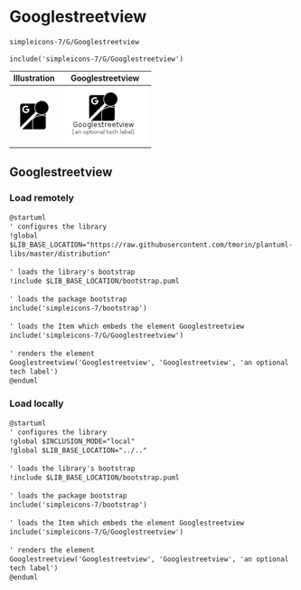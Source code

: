 # Googlestreetview


```text
simpleicons-7/G/Googlestreetview
```

```text
include('simpleicons-7/G/Googlestreetview')
```



| Illustration | Googlestreetview |
| :---: | :---: |
| ![illustration for Illustration](../../simpleicons-7/G/Googlestreetview.png) | ![illustration for Googlestreetview](../../simpleicons-7/G/Googlestreetview.Local.png) |




## Googlestreetview

### Load remotely
```plantuml
@startuml
' configures the library
!global $LIB_BASE_LOCATION="https://raw.githubusercontent.com/tmorin/plantuml-libs/master/distribution"

' loads the library's bootstrap
!include $LIB_BASE_LOCATION/bootstrap.puml

' loads the package bootstrap
include('simpleicons-7/bootstrap')

' loads the Item which embeds the element Googlestreetview
include('simpleicons-7/G/Googlestreetview')

' renders the element
Googlestreetview('Googlestreetview', 'Googlestreetview', 'an optional tech label')
@enduml
```

### Load locally
```plantuml
@startuml
' configures the library
!global $INCLUSION_MODE="local"
!global $LIB_BASE_LOCATION="../.."

' loads the library's bootstrap
!include $LIB_BASE_LOCATION/bootstrap.puml

' loads the package bootstrap
include('simpleicons-7/bootstrap')

' loads the Item which embeds the element Googlestreetview
include('simpleicons-7/G/Googlestreetview')

' renders the element
Googlestreetview('Googlestreetview', 'Googlestreetview', 'an optional tech label')
@enduml
```

